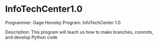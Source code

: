# InfoTechCenter1.0

Programmer: Gage Hensley
Program: InfoTechCenter 1.0

Description:	This program will teach us how to make branches, commits, and develop Python code.

